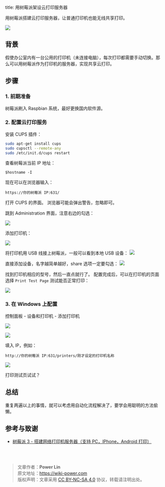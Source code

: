 title: 用树莓派架设云打印服务器

用树莓派搭建云打印服务器，让普通打印机也能无线共享打印。

![](https://wiki-media-1253965369.cos.ap-guangzhou.myqcloud.com/img/20190106181653349/IMG_20181222_155243.jpg)

## 背景


假使办公室内有一台公用的打印机（未连接电脑），每次打印都需要手动切换。那么可以用树莓派作为打印机的服务器，实现共享云打印。

## 步骤

### 1. 前期准备

树莓派刷入 Raspbian 系统，最好更换国内软件源。

### 2. 配置云打印服务

安装 CUPS 插件：

```bash
sudo apt-get install cups
sudo cupsctl --remote-any
sudo /etc/init.d/cups restart
```

查看树莓派当前 IP 地址：

```
$hostname -I
```

现在可以在浏览器输入：

```
https://你的树莓派 IP:631/
```

打开 CUPS 的界面。 浏览器可能会弹出警告，忽略即可。

跳到 Administration 界面，注意右边的勾选：

![](https://wiki-media-1253965369.cos.ap-guangzhou.myqcloud.com/img/20190106181653349/SRnaG8Upe4QCw4A7__thumbnail.png)

添加打印机：

![](https://wiki-media-1253965369.cos.ap-guangzhou.myqcloud.com/img/20190106181653349/2ha01tLqMK8dKPPw__thumbnail.png)

将打印机用 USB 线接上树莓派，一般可以看到本地 USB 设备： ![](https://wiki-media-1253965369.cos.ap-guangzhou.myqcloud.com/img/20190106181653349/dOY25IVr55cf4qbg__thumbnail-1.png)

直接添加设备，名字越简单越好，share 选项一定要勾选： ![](https://wiki-media-1253965369.cos.ap-guangzhou.myqcloud.com/img/20190106181653349/zY62367hBa0ZuwJV__thumbnail.png)

找到打印机相应的型号，然后一直点就行了。 配置完成后，可以在打印机的页面选择 `Print Test Page` 测试能否正常打印：

![](https://wiki-media-1253965369.cos.ap-guangzhou.myqcloud.com/img/20190106181653349/9izhdEoI8cobbMjF__thumbnail.png)

### 3. 在 Windows 上配置

控制面板 - 设备和打印机 - 添加打印机

![](https://wiki-media-1253965369.cos.ap-guangzhou.myqcloud.com/img/20190106181653349/dk39pnMjcQYPBElC__thumbnail.png)

![](https://wiki-media-1253965369.cos.ap-guangzhou.myqcloud.com/img/20190106181653349/CRkgxClLaaYjdGPt__thumbnail.png)

填入 IP，例如：

```
http://你的树莓派 IP:631/printers/刚才设定的打印机名称
```

![](https://wiki-media-1253965369.cos.ap-guangzhou.myqcloud.com/img/20190106181653349/Z8sZTaxH5ZoGWyBK__thumbnail.png)

打印测试页试试？



## 总结

重复两遍以上的事情，就可以考虑用自动化流程解决了，要学会用聪明的方法偷懒。

## 参考与致谢

- [树莓派 3 - 搭建网络打印机服务器（支持 PC，IPhone，Android 打印）](https://www.ncnynl.com/archives/201608/742.html)

<br />

<br />

> 文章作者：**Power Lin**  
> 原文地址：<https://wiki-power.com>  
> 版权声明：文章采用 [CC BY-NC-SA 4.0](https://creativecommons.org/licenses/by/4.0/deed.zh) 协议，转载请注明出处。

